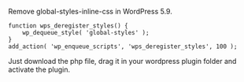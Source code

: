 Remove global-styles-inline-css in WordPress 5.9.
```
function wps_deregister_styles() {
	wp_dequeue_style( 'global-styles' );
}
add_action( 'wp_enqueue_scripts', 'wps_deregister_styles', 100 );
```
Just download the php file, drag it in your wordpress plugin folder and activate the plugin.
